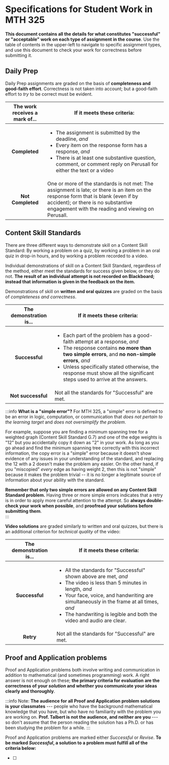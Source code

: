 # Specifications for Student Work in MTH 325

**This document contains all the details for what constitutes "successful" or "acceptable" work on each type of assignment in the course**. Use the table of contents in the upper-left to navigate to specific assignment types, and use this document to check your work for correctness before submitting it. 

## Daily Prep 

Daily Prep assignments are graded on the basis of **completeness and good-faith effort**. Correctness is not taken into account; but a good-faith effort to *try* to be correct must be evident. 

| The work receives a mark of... | If it meets these criteria: | 
| :----: | ---- | 
| **Completed** | <ul><li>The assignment is submitted by the deadline, *and*</li><li>Every item on the response form has a response, *and*</li><li>There is at least one substantive question, comment, or comment reply on Perusall for either the text or a video</li></ul>
| **Not Completed** | One or more of the standards is not met: The assignment is late; or there is an item on the response form that is blank (even if by accident); or there is no substantive engagement with the reading and viewing on Perusall. |

## Content Skill Standards 

There are three different ways to demonstrate skill on a Content Skill Standard: By working a problem on a  quiz, by working a problem in an oral quiz in drop-in hours, and by working a problem recorded to a video. 

Individual demonstrations of skill on a Content Skill Standard, regardless of the method, either meet the standards for success given below, or they do not. **The result of an individual attempt is not recorded on Blackboard; instead that information is given in the feedback on the item.** 

Demonstrations of skill on **written and oral quizzes** are graded on the basis of *completeness and correctness*. 

| The demonstration is... | If it meets these criteria: | 
| :----: | ---- | 
| **Successful** | <ul><li>Each part of the problem has a good-faith attempt at a response, *and*</li><li>The response contains **no more than two simple errors**, and **no non-simple errors**, *and*</li><li>Unless specifically stated otherwise, the response must show all the significant steps used to arrive at the answers.</li></ul>
| **Not successful** | Not all the standards for "Successful" are met. | 

:::info
**What is a "simple error"?** For MTH 325, a "simple" error is defined to be an error in logic, computation, or communication that *does not pertain to the learning target* and *does not oversimplify the problem*. 

For example, suppose you are finding a minimum spanning tree for a weighted graph (Content Skill Standard G.7) and one of the edge weights is "12" but you accidentally copy it down as "2" in your work. As long as you go ahead and find the minimum spanning tree correctly with this incorrect information, the copy error is a "simple" error because it doesn't show evidence of any issues in your understanding of the standard, and replacing the 12 with a 2 doesn't make the problem any easier. On the other hand, if you "miscopied" *every* edge as having weight 2, then this is not "simple" because it makes the problem trivial -- it is no longer a legitimate source of information about your ability with the standard.  

**Remember that only two simple errors are allowed on any Content Skill Standard problem.** Having three or more simple errors indicates that a retry is in order to apply more careful attention to the attempt. So **always double-check your work when possible**, and **proofread your solutions before submitting them**.  
:::


**Video solutions** are graded similarly to written and oral quizzes, but there is an additional criterion for *technical quality* of the video: 

| The demonstration is... | If it meets these criteria: | 
| :----: | ---- | 
| **Successful** | <ul><li>All the standards for "Successful" shown above are met, *and*</li><li>The video is less than 5 minutes in length, *and*</li><li>Your face, voice, and handwriting are simultaneously in the frame at all times, *and*</li><li>The handwriting is legible and both the video and audio are clear.</li></ul>
| **Retry** | Not all the standards for "Successful" are met. | 


## Proof and Application problems

Proof and Application problems both involve writing and communication in addition to mathematical (and sometimes programming) work. A right answer is not enough on these; **the primary criteria for evaluation are the correctness of your *solution* and whether you communicate your ideas clearly and thoroughly**. 

:::info
Note: **The audience for all Proof and Application problem solutions is your classmates** --- people who have the background mathematical knowledge that you have, but who have no familiarity with the problem you are working on. **Prof. Talbert is not the audience, and neither are you** --- so don't assume that the person reading the solution has a Ph.D. or has been studying the problem for a while. 
::: 

Proof and Application problems are marked either *Successful* or *Revise*. **To be marked *Successful*, a solution to a problem must fulfill all of the criteria below:**

- [ ] 


